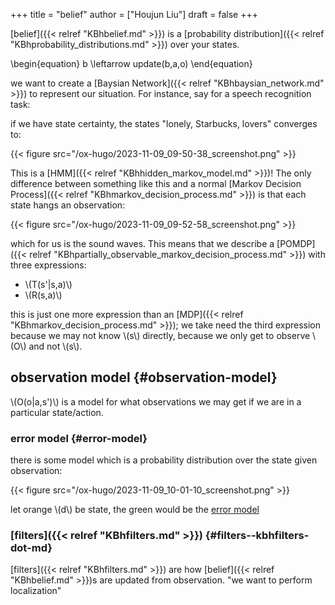 +++
title = "belief"
author = ["Houjun Liu"]
draft = false
+++

[belief]({{< relref "KBhbelief.md" >}}) is a [probability distribution]({{< relref "KBhprobability_distributions.md" >}}) over your states.

\begin{equation}
b \leftarrow update(b,a,o)
\end{equation}

we want to create a [Baysian Network]({{< relref "KBhbaysian_network.md" >}}) to represent our situation. For instance, say for a speech recognition task:

if we have state certainty, the states "lonely, Starbucks, lovers" converges to:

{{< figure src="/ox-hugo/2023-11-09_09-50-38_screenshot.png" >}}

This is a [HMM]({{< relref "KBhhidden_markov_model.md" >}})! The only difference between something like this and a normal [Markov Decision Process]({{< relref "KBhmarkov_decision_process.md" >}}) is that each state hangs an observation:

{{< figure src="/ox-hugo/2023-11-09_09-52-58_screenshot.png" >}}

which for us is the sound waves. This means that we describe a [POMDP]({{< relref "KBhpartially_observable_markov_decision_process.md" >}}) with three expressions:

-   \\(T(s'|s,a)\\)
-   \\(R(s,a)\\)

this is just one more expression than an [MDP]({{< relref "KBhmarkov_decision_process.md" >}}); we take need the third expression because we may not know \\(s\\) directly, because we only get to observe \\(O\\) and not \\(s\\).


## observation model {#observation-model}

\\(O(o|a,s')\\) is a model for what observations we may get if we are in a particular state/action.


### error model {#error-model}

there is some model which is a probability distribution over the state given observation:

{{< figure src="/ox-hugo/2023-11-09_10-01-10_screenshot.png" >}}

let orange \\(d\\) be state, the green would be the [error model](#error-model)


### [filters]({{< relref "KBhfilters.md" >}}) {#filters--kbhfilters-dot-md}

[filters]({{< relref "KBhfilters.md" >}}) are how [belief]({{< relref "KBhbelief.md" >}})s are updated from observation. "we want to perform localization"
